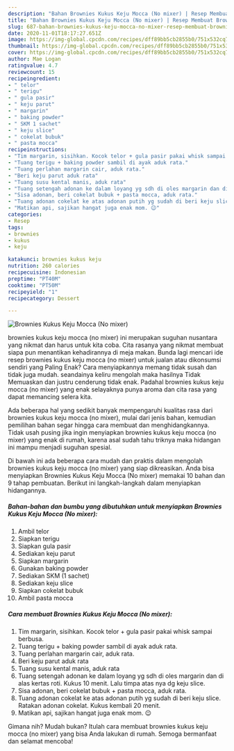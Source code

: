 ```yaml
---
description: "Bahan Brownies Kukus Keju Mocca (No mixer) | Resep Membuat Brownies Kukus Keju Mocca (No mixer) Yang Lezat"
title: "Bahan Brownies Kukus Keju Mocca (No mixer) | Resep Membuat Brownies Kukus Keju Mocca (No mixer) Yang Lezat"
slug: 687-bahan-brownies-kukus-keju-mocca-no-mixer-resep-membuat-brownies-kukus-keju-mocca-no-mixer-yang-lezat
date: 2020-11-01T18:17:27.651Z
image: https://img-global.cpcdn.com/recipes/dff89bb5cb2855b0/751x532cq70/brownies-kukus-keju-mocca-no-mixer-foto-resep-utama.jpg
thumbnail: https://img-global.cpcdn.com/recipes/dff89bb5cb2855b0/751x532cq70/brownies-kukus-keju-mocca-no-mixer-foto-resep-utama.jpg
cover: https://img-global.cpcdn.com/recipes/dff89bb5cb2855b0/751x532cq70/brownies-kukus-keju-mocca-no-mixer-foto-resep-utama.jpg
author: Mae Logan
ratingvalue: 4.7
reviewcount: 15
recipeingredient:
- " telor"
- " terigu"
- " gula pasir"
- " keju parut"
- " margarin"
- " baking powder"
- " SKM 1 sachet"
- " keju slice"
- " cokelat bubuk"
- " pasta mocca"
recipeinstructions:
- "Tim margarin, sisihkan. Kocok telor + gula pasir pakai whisk sampai berbusa."
- "Tuang terigu + baking powder sambil di ayak aduk rata."
- "Tuang perlahan margarin cair, aduk rata."
- "Beri keju parut aduk rata"
- "Tuang susu kental manis, aduk rata"
- "Tuang setengah adonan ke dalam loyang yg sdh di oles margarin dan di alas kertas roti. Kukus 10 menit. Lalu timpa atas nya dg keju slice."
- "Sisa adonan, beri cokelat bubuk + pasta mocca, aduk rata."
- "Tuang adonan cokelat ke atas adonan putih yg sudah di beri keju slice. Ratakan adonan cokelat. Kukus kembali 20 menit."
- "Matikan api, sajikan hangat juga enak mom. 😉"
categories:
- Resep
tags:
- brownies
- kukus
- keju

katakunci: brownies kukus keju 
nutrition: 260 calories
recipecuisine: Indonesian
preptime: "PT40M"
cooktime: "PT50M"
recipeyield: "1"
recipecategory: Dessert

---
```



![Brownies Kukus Keju Mocca (No mixer)](https://img-global.cpcdn.com/recipes/dff89bb5cb2855b0/751x532cq70/brownies-kukus-keju-mocca-no-mixer-foto-resep-utama.jpg)


brownies kukus keju mocca (no mixer) ini merupakan suguhan nusantara yang nikmat dan harus untuk kita coba. Cita rasanya yang nikmat membuat siapa pun menantikan kehadirannya di meja makan.
Bunda lagi mencari ide resep brownies kukus keju mocca (no mixer) untuk jualan atau dikonsumsi sendiri yang Paling Enak? Cara menyiapkannya memang tidak susah dan tidak juga mudah. seandainya keliru mengolah maka hasilnya Tidak Memuaskan dan justru cenderung tidak enak. Padahal brownies kukus keju mocca (no mixer) yang enak selayaknya punya aroma dan cita rasa yang dapat memancing selera kita.



Ada beberapa hal yang sedikit banyak mempengaruhi kualitas rasa dari brownies kukus keju mocca (no mixer), mulai dari jenis bahan, kemudian pemilihan bahan segar hingga cara membuat dan menghidangkannya. Tidak usah pusing jika ingin menyiapkan brownies kukus keju mocca (no mixer) yang enak di rumah, karena asal sudah tahu triknya maka hidangan ini mampu menjadi suguhan spesial.


Di bawah ini ada beberapa cara mudah dan praktis dalam mengolah brownies kukus keju mocca (no mixer) yang siap dikreasikan. Anda bisa menyiapkan Brownies Kukus Keju Mocca (No mixer) memakai 10 bahan dan 9 tahap pembuatan. Berikut ini langkah-langkah dalam menyiapkan hidangannya.

<!--inarticleads1-->

##### Bahan-bahan dan bumbu yang dibutuhkan untuk menyiapkan Brownies Kukus Keju Mocca (No mixer):

1. Ambil  telor
1. Siapkan  terigu
1. Siapkan  gula pasir
1. Sediakan  keju parut
1. Siapkan  margarin
1. Gunakan  baking powder
1. Sediakan  SKM (1 sachet)
1. Sediakan  keju slice
1. Siapkan  cokelat bubuk
1. Ambil  pasta mocca




<!--inarticleads2-->

##### Cara membuat Brownies Kukus Keju Mocca (No mixer):

1. Tim margarin, sisihkan. Kocok telor + gula pasir pakai whisk sampai berbusa.
1. Tuang terigu + baking powder sambil di ayak aduk rata.
1. Tuang perlahan margarin cair, aduk rata.
1. Beri keju parut aduk rata
1. Tuang susu kental manis, aduk rata
1. Tuang setengah adonan ke dalam loyang yg sdh di oles margarin dan di alas kertas roti. Kukus 10 menit. Lalu timpa atas nya dg keju slice.
1. Sisa adonan, beri cokelat bubuk + pasta mocca, aduk rata.
1. Tuang adonan cokelat ke atas adonan putih yg sudah di beri keju slice. Ratakan adonan cokelat. Kukus kembali 20 menit.
1. Matikan api, sajikan hangat juga enak mom. 😉




Gimana nih? Mudah bukan? Itulah cara membuat brownies kukus keju mocca (no mixer) yang bisa Anda lakukan di rumah. Semoga bermanfaat dan selamat mencoba!

